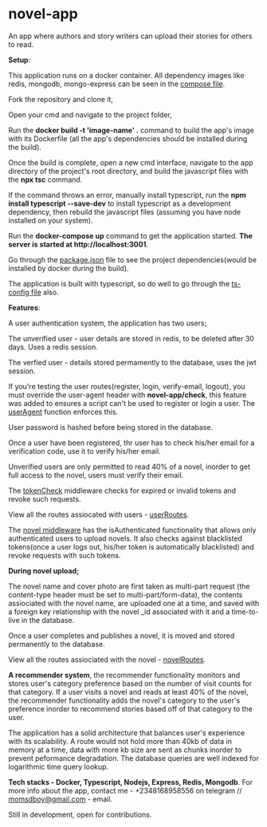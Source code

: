 # novel-app
An app where authors and story writers can upload their stories for others to read.

**Setup**:

This application runs on a docker container. All dependency images like redis, mongodb, mongo-express can be seen in the [compose file](https://github.com/brainbox001/novel-app/blob/master/compose.yaml).

Fork the repository and clone it, 

Open your cmd and navigate to the project folder, 

Run the **docker build -t 'image-name' .** command to build the app's image with its Dockerfile (all the app's dependencies should be installed during the build).

Once the build is complete, open a new cmd interface, navigate to the app directory of the project's root directory, and build the javascript files with the **npx tsc** command.

If the command throws an error, manually install typescript, run the **npm install typescript --save-dev** to install typescript as a development dependency, then rebuild the javascript files (assuming you have node installed on your system).

Run the **docker-compose up** command to get the application started. **The server is started at http://localhost:3001**.

Go through the [package.json](https://github.com/brainbox001/novel-app/blob/master/app/package.json) file to see the project dependencies(would be installed by docker during the build).

The application is built with typescript, so do well to go through the [ts-config file](https://github.com/brainbox001/novel-app/blob/master/app/tsconfig.json) also.

**Features**:

A user authentication system, the application has two users;

The unverified user - user details are stored in redis, to be deleted after 30 days. Uses a redis session.

The verfied user - details stored permamently to the database, uses the jwt session.

If you're testing the user routes(register, login, verify-email, logout), you must override the user-agent header with **novel-app/check**, this feature was added to ensures a script can't be used to register or login a user. The [userAgent](https://github.com/brainbox001/novel-app/blob/master/app/src/middlewares/user.ts) function enforces this.

User password is hashed before being stored in the database.

Once a user have been registered, thr user has to check his/her email for a verification code, use it to verify his/her email.

Unverified users are only permitted to read 40% of a novel, inorder to get full access to the novel, users must verify their email.

The [tokenCheck](https://github.com/brainbox001/novel-app/blob/master/app/src/middlewares/tokenCheck.ts) middleware checks for expired or invalid tokens and revoke such requests.

View all the routes assiocated with users - [userRoutes](https://github.com/brainbox001/novel-app/blob/master/app/src/routers/userRoute.ts).

The [novel middleware](https://github.com/brainbox001/novel-app/blob/master/app/src/middlewares/novel.ts#L9) has the isAuthenticated functionality that allows only authenticated users to upload novels. It also checks against blacklisted tokens(once a user logs out, his/her token is automatically blacklisted) and revoke requests with such tokens.

**During novel upload;**

The novel name and cover photo are first taken as multi-part request (the content-type header must be set to multi-part/form-data), the contents assiociated with the novel name, are uploaded one at a time, and saved with a foreign key relationship with the novel _id associated with it and a time-to-live in the database.

Once a user completes and publishes a novel, it is moved and stored permanently to the database.

View all the routes assiociated with the novel - [novelRoutes](https://github.com/brainbox001/novel-app/blob/master/app/src/routers/novelRoute.ts).

**A recommender system**, the recommender functionality monitors and stores user's category preference based on the number of visit counts for that category. If a user visits a novel and reads at least 40% of the novel, the recommender functionality adds the novel's category to the user's preference inorder to recommend stories based off of that category to the user.

The application has a solid architecture that balances user's experience with its scalability. A route would not hold more than 40kb of data in memory at a time, data with more kb size are sent as chunks inorder to prevent peformance degradation.
The database queries are well indexed for logarithmic time query lookup.

**Tech stacks - Docker, Typescript, Nodejs, Express, Redis, Mongodb**.
For more info about the app, contact me - +2348168958556 on telegram // momsdboy@gmail.com - email.

Still in development, open for contributions.
